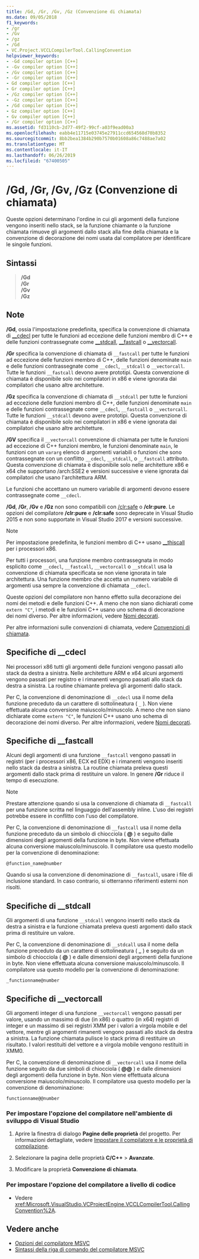 ```yaml
---
title: /Gd, /Gr, /Gv, /Gz (Convenzione di chiamata)
ms.date: 09/05/2018
f1_keywords:
- /gr
- /Gv
- /gz
- /Gd
- VC.Project.VCCLCompilerTool.CallingConvention
helpviewer_keywords:
- -Gd compiler option [C++]
- -Gv compiler option [C++]
- /Gv compiler option [C++]
- -Gr compiler option [C++]
- Gd compiler option [C++]
- Gr compiler option [C++]
- /Gz compiler option [C++]
- -Gz compiler option [C++]
- /Gd compiler option [C++]
- Gz compiler option [C++]
- Gv compiler option [C++]
- /Gr compiler option [C++]
ms.assetid: fd3110cb-2d77-49f2-99cf-a03f9ead00a3
ms.openlocfilehash: eabb4e11715e03745e27911ccd654568d70b8352
ms.sourcegitcommit: 8bb2bea1384b290b7570b01608a86c7488ae7a02
ms.translationtype: MT
ms.contentlocale: it-IT
ms.lasthandoff: 06/26/2019
ms.locfileid: "67400505"
---
```

# <a name="gd-gr-gv-gz-calling-convention"></a>/Gd, /Gr, /Gv, /Gz (Convenzione di chiamata)

Queste opzioni determinano l'ordine in cui gli argomenti della funzione vengono inseriti nello stack, se la funzione chiamante o la funzione chiamata rimuove gli argomenti dallo stack alla fine della chiamata e la convenzione di decorazione dei nomi usata dal compilatore per identificare le singole funzioni.

## <a name="syntax"></a>Sintassi

> **/Gd**<br/>
> **/Gr**<br/>
> **/Gv**<br/>
> **/Gz**

## <a name="remarks"></a>Note

**/Gd**, ossia l'impostazione predefinita, specifica la convenzione di chiamata di [__cdecl](../../cpp/cdecl.md) per tutte le funzioni ad eccezione delle funzioni membro di C++ e delle funzioni contrassegnate come [__stdcall](../../cpp/stdcall.md), [__fastcall](../../cpp/fastcall.md) o [__vectorcall](../../cpp/vectorcall.md).

**/Gr** specifica la convenzione di chiamata di `__fastcall` per tutte le funzioni ad eccezione delle funzioni membro di C++, delle funzioni denominate `main` e delle funzioni contrassegnate come `__cdecl`, `__stdcall` o `__vectorcall`. Tutte le funzioni `__fastcall` devono avere prototipi. Questa convenzione di chiamata è disponibile solo nei compilatori in x86 e viene ignorata dai compilatori che usano altre architetture.

**/Gz** specifica la convenzione di chiamata di `__stdcall` per tutte le funzioni ad eccezione delle funzioni membro di C++, delle funzioni denominate `main` e delle funzioni contrassegnate come `__cdecl`, `__fastcall` o `__vectorcall`. Tutte le funzioni `__stdcall` devono avere prototipi. Questa convenzione di chiamata è disponibile solo nei compilatori in x86 e viene ignorata dai compilatori che usano altre architetture.

**/GV** specifica il `__vectorcall` convenzione di chiamata per tutte le funzioni ad eccezione di C++ funzioni membro, le funzioni denominate `main`, le funzioni con un `vararg` elenco di argomenti variabili o funzioni che sono contrassegnate con un conflitto `__cdecl`, `__stdcall`, o `__fastcall` attributo. Questa convenzione di chiamata è disponibile solo nelle architetture x86 e x64 che supportano /arch:SSE2 e versioni successive e viene ignorata dai compilatori che usano l'architettura ARM.

Le funzioni che accettano un numero variabile di argomenti devono essere contrassegnate come `__cdecl`.

**/Gd**, **/Gr**, **/Gv** e **/Gz** non sono compatibili con [/clr:safe](clr-common-language-runtime-compilation.md) o **/clr:pure**. Le opzioni del compilatore **/clr:pure** e **/clr:safe** sono deprecate in Visual Studio 2015 e non sono supportate in Visual Studio 2017 e versioni successive.

> [!NOTE]
> Per impostazione predefinita, le funzioni membro di C++ usano [__thiscall](../../cpp/thiscall.md) per i processori x86.

Per tutti i processori, una funzione membro contrassegnata in modo esplicito come `__cdecl`, `__fastcall`, `__vectorcall` o `__stdcall` usa la convenzione di chiamata specificata se non viene ignorata in tale architettura. Una funzione membro che accetta un numero variabile di argomenti usa sempre la convenzione di chiamata `__cdecl`.

Queste opzioni del compilatore non hanno effetto sulla decorazione dei nomi dei metodi e delle funzioni C++. A meno che non siano dichiarati come `extern "C"`, i metodi e le funzioni C++ usano uno schema di decorazione dei nomi diverso. Per altre informazioni, vedere [Nomi decorati](decorated-names.md).

Per altre informazioni sulle convenzioni di chiamata, vedere [Convenzioni di chiamata](../../cpp/calling-conventions.md).

## <a name="cdecl-specifics"></a>Specifiche di __cdecl

Nei processori x86 tutti gli argomenti delle funzioni vengono passati allo stack da destra a sinistra. Nelle architetture ARM e x64 alcuni argomenti vengono passati per registro e i rimanenti vengono passati allo stack da destra a sinistra. La routine chiamante preleva gli argomenti dallo stack.

Per C, la convenzione di denominazione di `__cdecl` usa il nome della funzione preceduto da un carattere di sottolineatura ( `_` ). Non viene effettuata alcuna conversione maiuscolo/minuscolo. A meno che non siano dichiarate come `extern "C"`, le funzioni C++ usano uno schema di decorazione dei nomi diverso. Per altre informazioni, vedere [Nomi decorati](decorated-names.md).

## <a name="fastcall-specifics"></a>Specifiche di __fastcall

Alcuni degli argomenti di una funzione `__fastcall` vengono passati in registri (per i processori x86, ECX ed EDX) e i rimanenti vengono inseriti nello stack da destra a sinistra. La routine chiamata preleva questi argomenti dallo stack prima di restituire un valore. In genere **/Gr** riduce il tempo di esecuzione.

> [!NOTE]
> Prestare attenzione quando si usa la convenzione di chiamata di `__fastcall` per una funzione scritta nel linguaggio dell'assembly inline. L'uso dei registri potrebbe essere in conflitto con l'uso del compilatore.

Per C, la convenzione di denominazione di `__fastcall` usa il nome della funzione preceduto da un simbolo di chiocciola ( **\@** ) e seguito dalle dimensioni degli argomenti della funzione in byte. Non viene effettuata alcuna conversione maiuscolo/minuscolo. Il compilatore usa questo modello per la convenzione di denominazione:

`@function_name@number`

Quando si usa la convenzione di denominazione di `__fastcall`, usare i file di inclusione standard. In caso contrario, si otterranno riferimenti esterni non risolti.

## <a name="stdcall-specifics"></a>Specifiche di __stdcall

Gli argomenti di una funzione `__stdcall` vengono inseriti nello stack da destra a sinistra e la funzione chiamata preleva questi argomenti dallo stack prima di restituire un valore.

Per C, la convenzione di denominazione di `__stdcall` usa il nome della funzione preceduto da un carattere di sottolineatura ( **\_** ) e seguito da un simbolo di chiocciola ( **\@** ) e dalle dimensioni degli argomenti della funzione in byte. Non viene effettuata alcuna conversione maiuscolo/minuscolo. Il compilatore usa questo modello per la convenzione di denominazione:

`_functionname@number`

## <a name="vectorcall-specifics"></a>Specifiche di __vectorcall

Gli argomenti integer di una funzione `__vectorcall` vengono passati per valore, usando un massimo di due (in x86) o quattro (in x64) registri di integer e un massimo di sei registri XMM per i valori a virgola mobile e del vettore, mentre gli argomenti rimanenti vengono passati allo stack da destra a sinistra. La funzione chiamata pulisce lo stack prima di restituire un risultato. I valori restituiti del vettore e a virgola mobile vengono restituiti in XMM0.

Per C, la convenzione di denominazione di `__vectorcall` usa il nome della funzione seguito da due simboli di chiocciola ( **\@\@** ) e dalle dimensioni degli argomenti della funzione in byte. Non viene effettuata alcuna conversione maiuscolo/minuscolo. Il compilatore usa questo modello per la convenzione di denominazione:

`functionname@@number`

### <a name="to-set-this-compiler-option-in-the-visual-studio-development-environment"></a>Per impostare l'opzione del compilatore nell'ambiente di sviluppo di Visual Studio

1. Aprire la finestra di dialogo **Pagine delle proprietà** del progetto. Per informazioni dettagliate, vedere [Impostare il compilatore e le proprietà di compilazione](../working-with-project-properties.md).

1. Selezionare la pagina delle proprietà **C/C++**  > **Avanzate**.

1. Modificare la proprietà **Convenzione di chiamata**.

### <a name="to-set-this-compiler-option-programmatically"></a>Per impostare l'opzione del compilatore a livello di codice

- Vedere <xref:Microsoft.VisualStudio.VCProjectEngine.VCCLCompilerTool.CallingConvention%2A>.

## <a name="see-also"></a>Vedere anche

- [Opzioni del compilatore MSVC](compiler-options.md)
- [Sintassi della riga di comando del compilatore MSVC](compiler-command-line-syntax.md)
